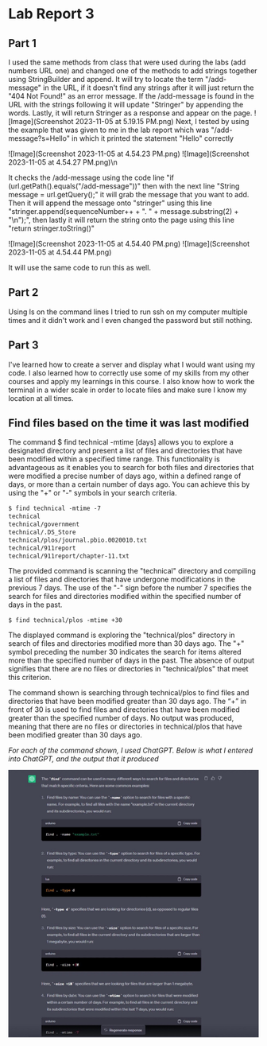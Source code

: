 # Lab Report 3

## Part 1
I used the same methods from class that were used during the labs (add numbers URL one) and changed one of the methods to add strings together using StringBuilder and append. It will try to locate the term "/add-message" in the URL, if it doesn't find any strings after it will just return the "404 Not Found!" as an error message. If the /add-message is found in the URL with the strings following it will update "Stringer" by appending the words. Lastly, it will return Stringer as a response and appear on the page.
![Image](Screenshot 2023-11-05 at 5.19.15 PM.png)
Next, I tested by using the example that was given to me in the lab report which was "/add-message?s=Hello" in which it printed the statement "Hello" correctly

![Image](Screenshot 2023-11-05 at 4.54.23 PM.png)
![Image](Screenshot 2023-11-05 at 4.54.27 PM.png)\n

It checks the /add-message using the code line "if (url.getPath().equals("/add-message"))" then with the next line "String message = url.getQuery();" it will grab the message that you want to add. Then it will append the message onto "stringer" using this line "stringer.append(sequenceNumber++ + ". " + message.substring(2) + "\n");", then lastly it will return the string onto the page using this line "return stringer.toString()"

![Image](Screenshot 2023-11-05 at 4.54.40 PM.png)
![Image](Screenshot 2023-11-05 at 4.54.44 PM.png)

It will use the same code to run this as well.

## Part 2
Using ls on the command lines
I tried to run ssh on my computer multiple times and it didn't work and I even changed the password but still nothing.

## Part 3
I've learned how to create a server and display what I would want using my code. I also learned how to correctly use some of my skills from my other courses and apply my learnings in this course. I also know how to work the terminal in a wider scale in order to locate files and make sure I know my location at all times.

## Find files based on the time it was last modified

The command $ find technical -mtime [days] allows you to explore a designated directory and present a list of files and directories that have been modified within a specified time range. This functionality is advantageous as it enables you to search for both files and directories that were modified a precise number of days ago, within a defined range of days, or more than a certain number of days ago. You can achieve this by using the "+" or "-" symbols in your search criteria.


```
$ find technical -mtime -7
technical
technical/government
technical/.DS_Store
technical/plos/journal.pbio.0020010.txt
technical/911report
technical/911report/chapter-11.txt
```


The provided command is scanning the "technical" directory and compiling a list of files and directories that have undergone modifications in the previous 7 days. The use of the "-" sign before the number 7 specifies the search for files and directories modified within the specified number of days in the past.



```
$ find technical/plos -mtime +30
```




The displayed command is exploring the "technical/plos" directory in search of files and directories modified more than 30 days ago. The "+" symbol preceding the number 30 indicates the search for items altered more than the specified number of days in the past. The absence of output signifies that there are no files or directories in "technical/plos" that meet this criterion.

The command shown is searching through technical/plos to find files and directories that
have been modified greater than 30 days ago. The “+” in front of 30 is used to find files and
directories that have been modified greater than the specified number of days. No output was
produced, meaning that there are no files or directories in technical/plos that have been modified greater than 30 days ago.

*For each of the command shown, I used ChatGPT. Below is what I entered into ChatGPT, and the output that it produced*

![Image](6AB3BB96-9E25-4414-A07C-C26832A273FF.jpeg)

